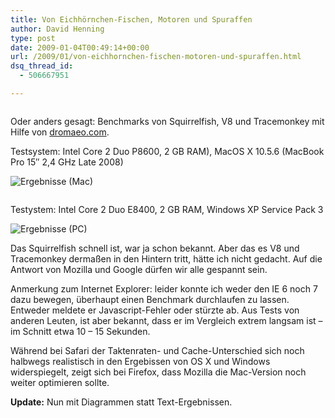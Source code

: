 ```yaml
---
title: Von Eichhörnchen-Fischen, Motoren und Spuraffen
author: David Henning
type: post
date: 2009-01-04T00:49:14+00:00
url: /2009/01/von-eichhornchen-fischen-motoren-und-spuraffen.html
dsq_thread_id:
  - 506667951

---
```

<pre></pre>

Oder anders gesagt: Benchmarks von Squirrelfish, V8 und Tracemonkey mit Hilfe von [dromaeo.com][1].

Testsystem: Intel Core 2 Duo P8600, 2 GB RAM), MacOS X 10.5.6 (MacBook Pro 15&#8243; 2,4 GHz Late 2008)

![Ergebnisse (Mac)][2]

<pre></pre>

Testystem: Intel Core 2 Duo E8400, 2 GB RAM, Windows XP Service Pack 3

![Ergebnisse (PC)][3]

Das Squirrelfish schnell ist, war ja schon bekannt. Aber das es V8 und Tracemonkey dermaßen in den Hintern tritt, hätte ich nicht gedacht. Auf die Antwort von Mozilla und Google dürfen wir alle gespannt sein.

Anmerkung zum Internet Explorer: leider konnte ich weder den IE 6 noch 7 dazu bewegen, überhaupt einen Benchmark durchlaufen zu lassen. Entweder meldete er Javascript-Fehler oder stürzte ab. Aus Tests von anderen Leuten, ist aber bekannt, dass er im Vergleich extrem langsam ist &#8211; im Schnitt etwa 10 &#8211; 15 Sekunden.

Während bei Safari der Taktenraten- und Cache-Unterschied sich noch halbwegs realistisch in den Ergebissen von OS X und Windows widerspiegelt, zeigt sich bei Firefox, dass Mozilla die Mac-Version noch weiter optimieren sollte.

**Update:** Nun mit Diagrammen statt Text-Ergebnissen.

 [1]: http://dromaeo.com/
 [2]: https://www.madcatswelt.org/wp-content/uploads/2009-01-04_mac.png "Ergebnisse (Mac)"
 [3]: https://www.madcatswelt.org/wp-content/uploads/2009-01-04_pc.png "Ergebnisse (PC)"